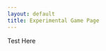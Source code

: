 ```yaml
---
layout: default
title: Experimental Game Page
---
```


<script>
  jQuery(function() {
    Experiment.main($("#game")[0].getContext("2d"));
  });
</script>

<canvas id="game">
  Test Here
</canvas>
